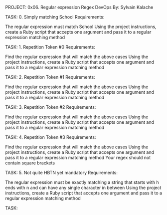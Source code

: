 PROJECT: 0x06. Regular expression
Regex DevOps
By: Sylvain Kalache

TASK: 0. Simply matching School
Requirements:

The regular expression must match School
Using the project instructions, create a Ruby script that accepts one argument and pass it to a regular expression matching method

TASK: 1. Repetition Token #0
Requirements:

Find the regular expression that will match the above cases
Using the project instructions, create a Ruby script that accepts one argument and pass it to a regular expression matching method

TASK: 2. Repetition Token #1
Requirements:

Find the regular expression that will match the above cases
Using the project instructions, create a Ruby script that accepts one argument and pass it to a regular expression matching method

TASK: 3. Repetition Token #2
Requirements:

Find the regular expression that will match the above cases
Using the project instructions, create a Ruby script that accepts one argument and pass it to a regular expression matching method

TASK: 4. Repetition Token #3
Requirements:

Find the regular expression that will match the above cases
Using the project instructions, create a Ruby script that accepts one argument and pass it to a regular expression matching method
Your regex should not contain square brackets

TASK: 5. Not quite HBTN yet
mandatory
Requirements:

The regular expression must be exactly matching a string that starts with h ends with n and can have any single character in between
Using the project instructions, create a Ruby script that accepts one argument and pass it to a regular expression matching method

TASK: 
